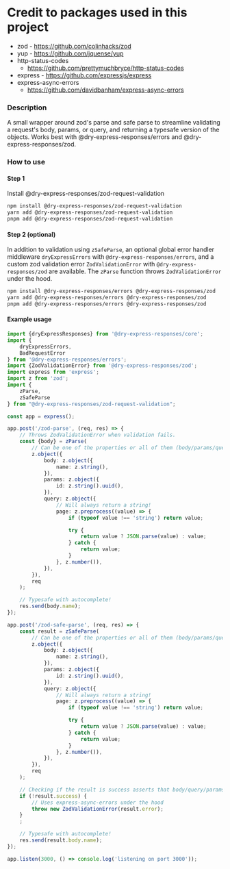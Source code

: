 # Credit to packages used in this project

- zod - https://github.com/colinhacks/zod
- yup - https://github.com/jquense/yup
- http-status-codes
  - https://github.com/prettymuchbryce/http-status-codes
- express - https://github.com/expressjs/express
- express-async-errors
  - https://github.com/davidbanham/express-async-errors

### Description

A small wrapper around zod's parse and safe parse to streamline
validating a request's body, params, or query, and returning a
typesafe version of the objects. Works best with
@dry-express-responses/errors and @dry-express-responses/zod.

### How to use

#### Step 1

Install @dry-express-responses/zod-request-validation

```bash
npm install @dry-express-responses/zod-request-validation
yarn add @dry-express-responses/zod-request-validation
pnpm add @dry-express-responses/zod-request-validation
```

#### Step 2 (optional)

In addition to validation using ```zSafeParse```, an optional global
error handler middleware ```dryExpressErrors```
with ```@dry-express-responses/errors```,
and a custom zod validation error ```ZodValidationError```
with ```@dry-express-responses/zod``` are available. The ```zParse```
function throws ```ZodValidationError``` under the hood.

```bash
npm install @dry-express-responses/errors @dry-express-responses/zod
yarn add @dry-express-responses/errors @dry-express-responses/zod
pnpm add @dry-express-responses/errors @dry-express-responses/zod
```

#### Example usage

```typescript
import {dryExpressResponses} from '@dry-express-responses/core';
import {
	dryExpressErrors,
	BadRequestError
} from '@dry-express-responses/errors';
import {ZodValidationError} from '@dry-express-responses/zod';
import express from 'express';
import z from 'zod';
import {
	zParse,
	zSafeParse
} from "@dry-express-responses/zod-request-validation";

const app = express();

app.post('/zod-parse', (req, res) => {
	// Throws ZodValidationError when validation fails.
	const {body} = zParse(
		// Can be one of the properties or all of them (body/params/query).
		z.object({
			body: z.object({
				name: z.string(),
			}),
			params: z.object({
				id: z.string().uuid(),
			}),
			query: z.object({
				// Will always return a string!
				page: z.preprocess((value) => {
					if (typeof value !== 'string') return value;

					try {
						return value ? JSON.parse(value) : value;
					} catch {
						return value;
					}
				}, z.number()),
			}),
		}),
		req
	);

	// Typesafe with autocomplete!
	res.send(body.name);
});

app.post('/zod-safe-parse', (req, res) => {
	const result = zSafeParse(
		// Can be one of the properties or all of them (body/params/query).
		z.object({
			body: z.object({
				name: z.string(),
			}),
			params: z.object({
				id: z.string().uuid(),
			}),
			query: z.object({
				// Will always return a string!
				page: z.preprocess((value) => {
					if (typeof value !== 'string') return value;

					try {
						return value ? JSON.parse(value) : value;
					} catch {
						return value;
					}
				}, z.number()),
			}),
		}),
		req
	);

	// Checking if the result is success asserts that body/query/params are on the result object.
	if (!result.success) {
		// Uses express-async-errors under the hood
		throw new ZodValidationError(result.error);
	}
	;

	// Typesafe with autocomplete!
	res.send(result.body.name);
});

app.listen(3000, () => console.log('listening on port 3000'));
```
